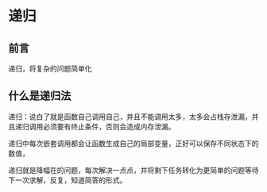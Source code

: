 # 递归

## 前言 

递归，将复杂的问题简单化



## 什么是递归法

递归：说白了就是函数自己调用自己，并且不能调用太多，太多会占栈存泄漏，并且递归调用必须要有终止条件，否则会造成内存泄漏。



递归中每次嵌套调用都会让函数生成自己的局部变量，正好可以保存不同状态下的数值，



递归就是降幅在的问题，每次解决一点点，并将剩下任务转化为更简单的问题等待下一次求解，反复，知道简答的形式。







